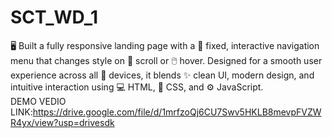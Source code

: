 # SCT_WD_1
🖥️ Built a fully responsive landing page with a 📌 fixed, interactive navigation menu that changes style on 🔄 scroll or 🖱️ hover. Designed for a smooth user experience across all 📱 devices, it blends ✨ clean UI, modern design, and intuitive interaction using 💻 HTML, 🎨 CSS, and ⚙️ JavaScript.                               
DEMO VEDIO LINK:https://drive.google.com/file/d/1mrfzoQj6CU7Swv5HKLB8mevpFVZWR4yx/view?usp=drivesdk
